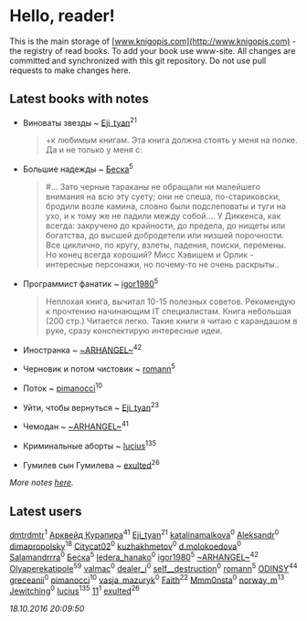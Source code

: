 # Hello, reader!
This is the main storage of [www.knigopis.com](http://www.knigopis.com) - the registry of read books.
To add your book use www-site. All changes are committed and synchronized with this git repository.
Do not use pull requests to make changes here.


## Latest books with notes
* Виноваты звезды ~ [Eji_tyan](users/235/2352103981-twitter)<sup>21</sup>
    > +к любимым книгам. Эта книга должна стоять у меня на полке. Да и не только у меня с:

* Большие надежды ~ [Беска](users/157/1577468-vkontakte)<sup>5</sup>
    > #... Зато черные тараканы не обращали ни малейшего внимания на всю эту суету; они не спеша, по-стариковски, бродили возле камина, словно были подслеповаты и туги на ухо, и к тому же не ладили между собой....
    > У Диккенса, как всегда: закручено до крайности, до предела, до нищеты или богатства, до высшей добродетели или низшей порочности. Все циклично, по кругу, взлеты, падения, поиски, перемены. Но конец всегда хороший? Мисс Хэвишем и Орлик - интересные персонажи, но почему-то не очень раскрыты..

* Программист фанатик ~ [igor1980](users/100/100003094239547-facebook)<sup>5</sup>
    > Неплохая книга, вычитал 10-15 полезных советов. Рекомендую к прочтению начинающим IT специалистам. Книга небольшая (200 стр.) Читается легко. Такие книги я читаю с карандашом в руке, сразу конспектирую интересные идеи.

* Иностранка ~ [~ARHANGEL~](users/642/64251996-vkontakte)<sup>42</sup>

* Черновик и потом чистовик ~ [romann](users/102/10205442182733690-facebook)<sup>5</sup>

* Поток ~ [pimanocci](users/117/117124011531379579265-google)<sup>10</sup>

* Уйти, чтобы вернуться ~ [Eji_tyan](users/235/2352103981-twitter)<sup>23</sup>

* Чемодан ~ [~ARHANGEL~](users/642/64251996-vkontakte)<sup>41</sup>

* Криминальные аборты ~ [lucius](users/838/83820536-yandex)<sup>135</sup>

* Гумилев сын Гумилева ~ [exulted](users/100/100599204551896265722-google)<sup>26</sup>


_More notes [here](latest_books_with_notes.md)._


## Latest users
[dmtrdmtr](users/124/12462836-vkontakte)<sup>1</sup> 
[Арквейд Курапира](users/278/278072338-vkontakte)<sup>41</sup> 
[Eji_tyan](users/235/2352103981-twitter)<sup>21</sup> 
[katalinamalkova](users/158/15838562-vkontakte)<sup>0</sup> 
[Aleksandr](users/116/116164604589209895641-google)<sup>0</sup> 
[dimapropolsky](users/211/21138193-vkontakte)<sup>18</sup> 
[Citycat02](users/110/110026466098031422803-google)<sup>0</sup> 
[kuzhakhmetov](users/489/4899731-vkontakte)<sup>0</sup> 
[d.molokoedova](users/152/152183909-vkontakte)<sup>0</sup> 
[Salamandrrra](users/222/222677005-vkontakte)<sup>0</sup> 
[Беска](users/157/1577468-vkontakte)<sup>5</sup> 
[ledera_hanako](users/145/145516802-vkontakte)<sup>0</sup> 
[igor1980](users/100/100003094239547-facebook)<sup>5</sup> 
[~ARHANGEL~](users/642/64251996-vkontakte)<sup>42</sup> 
[Olyaperekatipole](users/123/1236741-vkontakte)<sup>59</sup> 
[valmac](users/195/195257907510440-facebook)<sup>0</sup> 
[dealer_i](users/357/357634987-vkontakte)<sup>0</sup> 
[self__destruction](users/152/152397152-vkontakte)<sup>0</sup> 
[romann](users/102/10205442182733690-facebook)<sup>5</sup> 
[ODINSY](users/100/100978570902186865324-google)<sup>44</sup> 
[greceanii](users/100/100977482311394113587-google)<sup>0</sup> 
[pimanocci](users/117/117124011531379579265-google)<sup>10</sup> 
[vasja_mazuryk](users/174/17439471-vkontakte)<sup>0</sup> 
[Faith](users/112/112366191289808901180-google)<sup>22</sup> 
[Mmm0nsta](users/920/920784524722527-facebook)<sup>0</sup> 
[norway_m](users/834/8345201-vkontakte)<sup>13</sup> 
[Jewitching](users/112/112836796681023425757-google)<sup>0</sup> 
[lucius](users/838/83820536-yandex)<sup>135</sup> 
[11](users/111/111395744915142981290-googleplus)<sup>1</sup> 
[exulted](users/100/100599204551896265722-google)<sup>26</sup> 


_18.10.2016 20:09:50_

